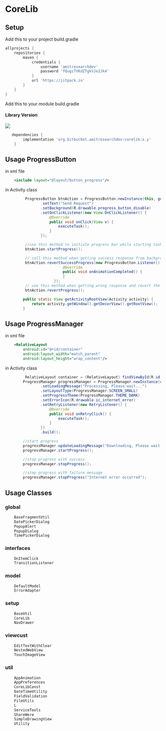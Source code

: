 # CoreLib

## Setup


Add this to your project build.gradle
``` gradle
allprojects {
    repositories {
        maven {
            credentials {
                username 'amitresearchdev'
                password 'fQugzTVKdZTgkVJe2Jk4'
            }
            url 'https://jitpack.io'
        }
    }
}
```
Add this to your module build.gradle
#### Library Version
[![](https://jitpack.io/v/org.bitbucket.amitresearchdev/corelib.svg)](https://jitpack.io/#org.bitbucket.amitresearchdev/corelib)

```gradle
   dependencies {
        implementation 'org.bitbucket.amitresearchdev:corelib:x.y'
    }

```

## Usage ProgressButton
in xml file
```xml
    <include layout="@layout/button_progress"/>
```

in Activity class
```java
         ProgressButton btnAction = ProgressButton.newInstance(this, getActivityRootView(this))
                .setText("Send Request")
                .setBackground(R.drawable.progress_button_disable)
                .setOnClickListener(new View.OnClickListener() {
                    @Override
                    public void onClick(View v) {
                        executeTask();
                    }
                });

         //use this method to initiate progress bar while starting task in background
         btnAction.startProgress();

         // call this method when getting success response from background task
         btnAction.revertSuccessProgress(new ProgressButton.Listener() {
                          @Override
                          public void onAnimationCompleted() {
                          }
                      });
         // use this method when getting wrong response and revert the initial stage of button
         btnAction.revertProgress();

        public static View getActivityRootView(Activity activity) {
            return activity.getWindow().getDecorView().getRootView();
        }

```
## Usage ProgressManager
in xml file
```xml
    <RelativeLayout
        android:id="@+id/container"
        android:layout_width="match_parent"
        android:layout_height="wrap_content"/>
```

in Activity class
```java
         RelativeLayout container = (RelativeLayout) findViewById(R.id.container);
        ProgressManager progressManager = ProgressManager.newInstance(container)
                .setLoadingMessage("Processing, Please wait...")
                .setLayoutType(ProgressManager.SCREEN_SMALL)
                .setProgressTheme(ProgressManager.THEME_DARK)
                .setErrorIcon(R.drawable.ic_internet_error)
                .setRetryListener(new RetryListener() {
                    @Override
                    public void onRetryClick() {
                        executeTask();
                    }
                })
                .build();

        //start progress
        progressManager.updateLoadingMessage("Downloading, Please wait.....");
        progressManager.startProgress();

        //stop progress with success
        progressManager.stopProgress();

        //stop progress with failure message
        progressManager.stopProgress("Internet error occurred");


```

## Usage Classes

### global
```xml
    BaseFragmentUtil
    DatePickerDialog
    PopupAlert
    PopupDialog
    TimePickerDialog
```

### interfaces
```xml
    OnItemClick
    TransitionListener
```

### model
```xml
    DefaultModel
    ErrorAdapter
```

### setup
```xml
    BaseUtil
    CoreLib
    NavDrawer
```

### viewcust
```xml
    EditTextWithClear
    NestedWebView
    TouchImageView
```
### util
```xml
    AppAnimation
    AppPreferences
    CoreLibConst
    DateTimeUtility
    FieldValidation
    FileUtils
    L
    ServiceTools
    ShareWere
    SimpleDrawingView
    Utility
```


